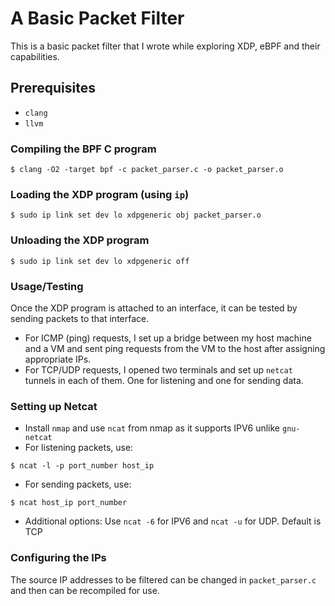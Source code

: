 # A Basic Packet Filter
This is a basic packet filter that I wrote while exploring XDP, eBPF and their capabilities. 

## Prerequisites
- `clang`
- `llvm`

### Compiling the BPF C program
```shell
$ clang -O2 -target bpf -c packet_parser.c -o packet_parser.o
```

### Loading the XDP program (using `ip`)
```shell
$ sudo ip link set dev lo xdpgeneric obj packet_parser.o
```
### Unloading the XDP program
```shell
$ sudo ip link set dev lo xdpgeneric off
```
### Usage/Testing
Once the XDP program is attached to an interface, it can be tested by sending packets to that interface. 
- For ICMP (ping) requests, I set up a bridge between my host machine and a VM and sent ping requests from the VM to the host after assigning appropriate IPs.
- For TCP/UDP requests, I opened two terminals and set up `netcat` tunnels in each of them. One for listening and one for sending data.

### Setting up Netcat
- Install `nmap` and use `ncat` from nmap as it supports IPV6 unlike `gnu-netcat`
- For listening packets, use:
```shell
$ ncat -l -p port_number host_ip
```
- For sending packets, use:
```shell
$ ncat host_ip port_number
```
- Additional options: Use `ncat -6` for IPV6 and `ncat -u` for UDP. Default is TCP

### Configuring the IPs
The source IP addresses to be filtered can be changed in `packet_parser.c` and then can be recompiled for use.
